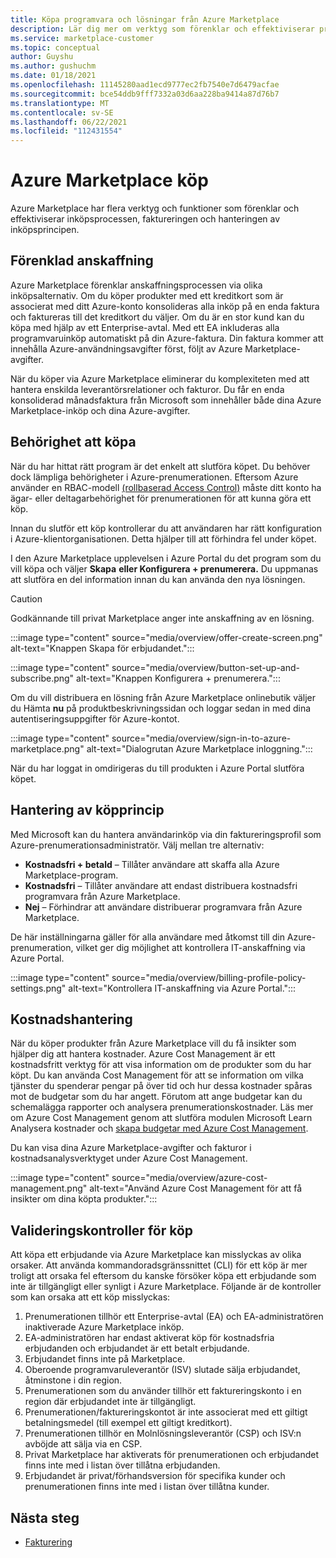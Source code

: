```yaml
---
title: Köpa programvara och lösningar från Azure Marketplace
description: Lär dig mer om verktyg som förenklar och effektiviserar programvaruinköp och -hantering i Azure Marketplace.
ms.service: marketplace-customer
ms.topic: conceptual
author: Guyshu
ms.author: gushuchm
ms.date: 01/18/2021
ms.openlocfilehash: 11145280aad1ecd9777ec2fb7540e7d6479acfae
ms.sourcegitcommit: bce54ddb9fff7332a03d6aa228ba9414a87d76b7
ms.translationtype: MT
ms.contentlocale: sv-SE
ms.lasthandoff: 06/22/2021
ms.locfileid: "112431554"
---
```

# <a name="azure-marketplace-purchasing"></a>Azure Marketplace köp

Azure Marketplace har flera verktyg och funktioner som förenklar och effektiviserar inköpsprocessen, faktureringen och hanteringen av inköpsprincipen.

## <a name="simplified-procurement"></a>Förenklad anskaffning

Azure Marketplace förenklar anskaffningsprocessen via olika inköpsalternativ. Om du köper produkter med ett kreditkort som är associerat med ditt Azure-konto konsolideras alla inköp på en enda faktura och faktureras till det kreditkort du väljer. Om du är en stor kund kan du köpa med hjälp av ett Enterprise-avtal. Med ett EA inkluderas alla programvaruinköp automatiskt på din Azure-faktura. Din faktura kommer att innehålla Azure-användningsavgifter först, följt av Azure Marketplace-avgifter.

När du köper via Azure Marketplace eliminerar du komplexiteten med att hantera enskilda leverantörsrelationer och fakturor. Du får en enda konsoliderad månadsfaktura från Microsoft som innehåller både dina Azure Marketplace-inköp och dina Azure-avgifter.

## <a name="permission-to-purchase"></a>Behörighet att köpa

När du har hittat rätt program är det enkelt att slutföra köpet. Du behöver dock lämpliga behörigheter i Azure-prenumerationen. Eftersom Azure använder en RBAC-modell [(rollbaserad Access Control)](/azure/role-based-access-control/overview) måste  ditt  konto ha ägar- eller deltagarbehörighet för prenumerationen för att kunna göra ett köp.

Innan du slutför ett köp kontrollerar du att användaren har rätt konfiguration i Azure-klientorganisationen. Detta hjälper till att förhindra fel under köpet.

I den Azure Marketplace upplevelsen i Azure Portal du det program som du vill köpa och väljer **Skapa** **eller Konfigurera + prenumerera.** Du uppmanas att slutföra en del information innan du kan använda den nya lösningen.

> [!CAUTION]
> Godkännande till privat Marketplace anger inte anskaffning av en lösning.

:::image type="content" source="media/overview/offer-create-screen.png" alt-text="Knappen Skapa för erbjudandet.":::

:::image type="content" source="media/overview/button-set-up-and-subscribe.png" alt-text="Knappen Konfigurera + prenumerera.":::

Om du vill distribuera en lösning från Azure Marketplace onlinebutik väljer du Hämta **nu** på produktbeskrivningssidan och loggar sedan in med dina autentiseringsuppgifter för Azure-kontot.

:::image type="content" source="media/overview/sign-in-to-azure-marketplace.png" alt-text="Dialogrutan Azure Marketplace inloggning.":::

När du har loggat in omdirigeras du till produkten i Azure Portal slutföra köpet.

## <a name="purchase-policy-management"></a>Hantering av köpprincip

Med Microsoft kan du hantera användarinköp via din faktureringsprofil som Azure-prenumerationsadministratör. Välj mellan tre alternativ:

- **Kostnadsfri + betald** – Tillåter användare att skaffa alla Azure Marketplace-program.
- **Kostnadsfri** – Tillåter användare att endast distribuera kostnadsfri programvara från Azure Marketplace.
- **Nej** – Förhindrar att användare distribuerar programvara från Azure Marketplace.

De här inställningarna gäller för alla användare med åtkomst till din Azure-prenumeration, vilket ger dig möjlighet att kontrollera IT-anskaffning via Azure Portal.

:::image type="content" source="media/overview/billing-profile-policy-settings.png" alt-text="Kontrollera IT-anskaffning via Azure Portal.":::

## <a name="cost-management"></a>Kostnadshantering

När du köper produkter från Azure Marketplace vill du få insikter som hjälper dig att hantera kostnader. Azure Cost Management är ett kostnadsfritt verktyg för att visa information om de produkter som du har köpt. Du kan använda Cost Management för att se information om vilka tjänster du spenderar pengar på över tid och hur dessa kostnader spåras mot de budgetar som du har angett. Förutom att ange budgetar kan du schemalägga rapporter och analysera prenumerationskostnader. Läs mer om Azure Cost Management genom att slutföra modulen Microsoft Learn Analysera kostnader och [skapa budgetar med Azure Cost Management](/learn/modules/analyze-costs-create-budgets-azure-cost-management/).

Du kan visa dina Azure Marketplace-avgifter och fakturor i kostnadsanalysverktyget under Azure Cost Management.

:::image type="content" source="media/overview/azure-cost-management.png" alt-text="Använd Azure Cost Management för att få insikter om dina köpta produkter.":::

## <a name="purchase-validation-checks"></a>Valideringskontroller för köp

Att köpa ett erbjudande via Azure Marketplace kan misslyckas av olika orsaker. Att använda kommandoradsgränssnittet (CLI) för ett köp är mer troligt att orsaka fel eftersom du kanske försöker köpa ett erbjudande som inte är tillgängligt eller synligt i Azure Marketplace. Följande är de kontroller som kan orsaka att ett köp misslyckas:

1. Prenumerationen tillhör ett Enterprise-avtal (EA) och EA-administratören inaktiverade Azure Marketplace inköp.
1. EA-administratören har endast aktiverat köp för kostnadsfria erbjudanden och erbjudandet är ett betalt erbjudande.
1. Erbjudandet finns inte på Marketplace.
1. Oberoende programvaruleverantör (ISV) slutade sälja erbjudandet, åtminstone i din region.
1. Prenumerationen som du använder tillhör ett faktureringskonto i en region där erbjudandet inte är tillgängligt.
1. Prenumerationen/faktureringskontot är inte associerat med ett giltigt betalningsmedel (till exempel ett giltigt kreditkort).
1. Prenumerationen tillhör en Molnlösningsleverantör (CSP) och ISV:n avböjde att sälja via en CSP.
1. Privat Marketplace har aktiverats för prenumerationen och erbjudandet finns inte med i listan över tillåtna erbjudanden.
1. Erbjudandet är privat/förhandsversion för specifika kunder och prenumerationen finns inte med i listan över tillåtna kunder.

## <a name="next-steps"></a>Nästa steg

- [Fakturering](billing-invoicing.md)